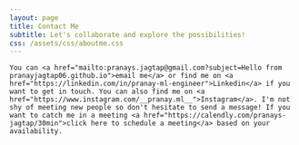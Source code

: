 ```yaml
---
layout: page
title: Contact Me
subtitle: Let's collaborate and explore the possibilities!
css: /assets/css/aboutme.css
---
```


<div id="contactme-section">
<span class="fa fa-envelope about-icon"></span>
<p style="text-align: justify;">
    
    You can <a href="mailto:pranays.jagtap@gmail.com?subject=Hello from pranayjagtap06.github.io">email me</a> or find me on <a href="https://linkedin.com/in/pranay-ml-engineer">Linkedin</a> if you want to get in touch. You can also find me on <a href="https://www.instagram.com/__pranay.ml__">Instagram</a>. I'm not shy of meeting new people so don't hesitate to send a message! If you want to catch me in a meeting <a href="https://calendly.com/pranays-jagtap/30min">click here to schedule a meeting</a> based on your availability.
</p>
</div>
